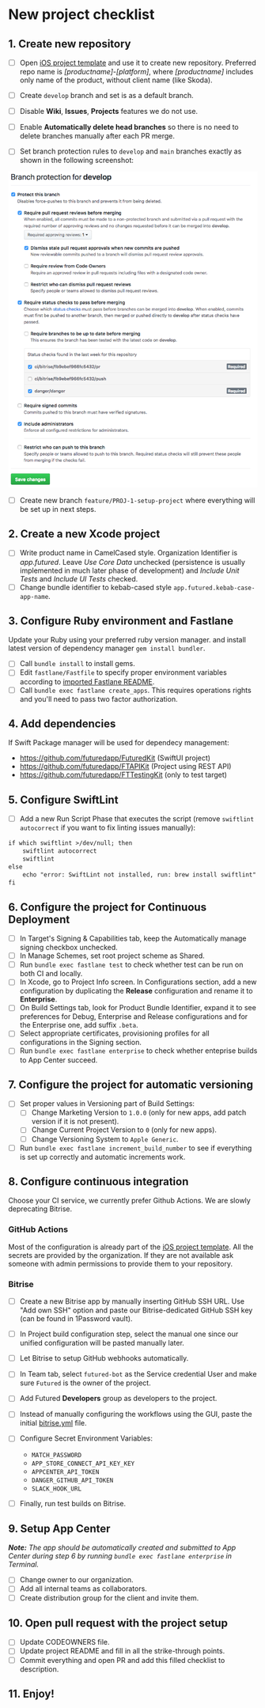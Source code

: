 # New project checklist

## 1. Create new repository

- [ ] Open [iOS project template](https://github.com/futuredapp/iOS-project-template) and use it to create new repository. Preferred repo name is *[productname]-[platform]*, where *[productname]* includes only name of the product, without client name (like Skoda).
- [ ] Create `develop` branch and set is as a default branch.
- [ ] Disable **Wiki**, **Issues**, **Projects** features we do not use.
- [ ] Enable **Automatically delete head branches** so there is no need to delete branches manually after each PR merge.

- [ ] Set branch protection rules to `develop` and `main` branches exactly as shown in the following screenshot:

![GitHub branch protection](../general/attachments/GitHub_branch_protection.png)

- [ ] Create new branch `feature/PROJ-1-setup-project` where everything will be set up in next steps.


## 2. Create a new Xcode project

- [ ] Write product name in CamelCased style. Organization Identifier is *app.futured*. Leave *Use Core Data* unchecked (persistence is usually implemented in much later phase of development) and *Include Unit Tests* and *Include UI Tests* checked.
- [ ] Change bundle identifier to kebab-cased style `app.futured.kebab-case-app-name`.

## 3. Configure Ruby environment and Fastlane

Update your Ruby using your preferred ruby version manager. and install latest version of dependency manager `gem install bundler`.

- [ ] Call `bundle install` to install gems.
- [ ] Edit `fastlane/Fastfile` to specify proper environment variables according to [imported Fastlane README](https://github.com/futuredapp/fastlane).
- [ ] Call `bundle exec fastlane create_apps`. This requires operations rights and you'll need to pass two factor authorization.

## 4. Add dependencies

If Swift Package manager will be used for dependecy management:

  - <https://github.com/futuredapp/FuturedKit> (SwiftUI project)
  - <https://github.com/futuredapp/FTAPIKit> (Project using REST API)
  - <https://github.com/futuredapp/FTTestingKit> (only to test target)

## 5. Configure SwiftLint

- [ ] Add a new Run Script Phase that executes the script (remove `swiftlint autocorrect` if you want to fix linting issues manually):

```
if which swiftlint >/dev/null; then
    swiftlint autocorrect
    swiftlint
else
    echo "error: SwiftLint not installed, run: brew install swiftlint"
fi
```

## 6. Configure the project for Continuous Deployment

- [ ] In Target's Signing & Capabilities tab, keep the Automatically manage signing checkbox unchecked.
- [ ] In Manage Schemes, set root project scheme as Shared.
- [ ] Run `bundle exec fastlane test` to check whether test can be run on both CI and locally.
- [ ] In Xcode, go to Project Info screen. In Configurations section, add a new configuration by duplicating the **Release** configuration and rename it to **Enterprise**.
- [ ] On Build Settings tab, look for Product Bundle Identifier, expand it to see preferences for Debug, Enterprise and Release configurations and for the Enterprise one, add suffix `.beta`.
- [ ] Select appropriate certificates, provisioning profiles for all configurations in the Signing section.
- [ ] Run `bundle exec fastlane enterprise` to check whether enteprise builds to App Center succeed.

## 7. Configure the project for automatic versioning

- [ ] Set proper values in Versioning part of Build Settings:
  - [ ] Change Marketing Version to `1.0.0` (only for new apps, add patch version if it is not present).
  - [ ] Change Current Project Version to `0` (only for new apps).
  - [ ] Change Versioning System to `Apple Generic`.
- [ ] Run `bundle exec fastlane increment_build_number` to see if everything is set up correctly and automatic increments work.

## 8. Configure continuous integration

Choose your CI service, we currently prefer Github Actions. We are slowly deprecating Bitrise.

### GitHub Actions

Most of the configuration is already part of the [iOS project template](https://github.com/futuredapp/iOS-project-template). All the secrets are provided by the organization. If they are not available ask someone with admin permissions to provide them to your repository.

### Bitrise

- [ ] Create a new Bitrise app by manually inserting GitHub SSH URL. Use "Add own SSH" option and paste our Bitrise-dedicated GitHub SSH key (can be found in 1Password vault).
- [ ] In Project build configuration step, select the manual one since our unified configuration will be pasted manually later.
- [ ] Let Bitrise to setup GitHub webhooks automatically.
- [ ] In Team tab, select `futured-bot` as the Service credential User and make sure `Futured` is the owner of the project.
- [ ] Add Futured **Developers** group as developers to the project.
- [ ] Instead of manually configuring the workflows using the GUI, paste the initial [bitrise.yml](attachments/bitrise.yml) file.
- [ ] Configure Secret Environment Variables:
	- `MATCH_PASSWORD`
	- `APP_STORE_CONNECT_API_KEY_KEY`
	- `APPCENTER_API_TOKEN`
	- `DANGER_GITHUB_API_TOKEN`
	- `SLACK_HOOK_URL`

- [ ] Finally, run test builds on Bitrise.

## 9. Setup App Center

***Note:** The app should be automatically created and submitted to App Center during step 6 by running `bundle exec fastlane enterprise` in Terminal.*

- [ ] Change owner to our organization.
- [ ] Add all internal teams as collaborators.
- [ ] Create distribution group for the client and invite them.

## 10. Open pull request with the project setup

- [ ] Update CODEOWNERS file.
- [ ] Update project README and fill in all the strike-through points.
- [ ] Commit everything and open PR and add this filled checklist to description.

## 11. Enjoy!
